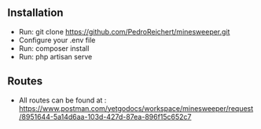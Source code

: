 ## Installation

- Run: git clone https://github.com/PedroReichert/minesweeper.git
- Configure your .env file
- Run: composer install
- Run: php artisan serve

## Routes

 - All routes can be found at : https://www.postman.com/yetgodocs/workspace/minesweeper/request/8951644-5a14d6aa-103d-427d-87ea-896f15c652c7

